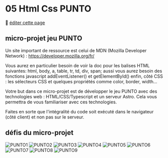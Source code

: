 # 05 Html Css PUNTO

:memo: [éditer cette page](https://gitlab.com/-/ide/project/webdev101/webdev101.gitlab.io/edit/main/-/public/05_html_css_punto/README.md)

## micro-projet jeu PUNTO

Un site important de ressource est celui de MDN (Mozilla Developer Network) :
https://developer.mozilla.org/fr/

Vous aurez en particulier besoin de voir la doc pour les balises HTML suivantes: html, body, a, table, tr, td, div, span; 
aussi vous aurez besoin des fonctions javascript addEventListener() et getElementById()
enfin, côté CSS : les sélecteurs CSS et quelques propriétés comme color, border, width...

Votre but dans ce micro-projet est de développer le jeu PUNTO avec des technologies web : HTML/CSS/Typescript et un serveur Astro. Cela vous permettra de vous familiariser avec ces technologies.

Faites en sorte que l'intégralité du code soit exécuté dans le navigateur (côté client) et non pas sur le serveur.

## défis du micro-projet

![PUNTO1](PUNTO1.jpeg)
![PUNTO2](PUNTO2.jpeg)
![PUNTO3](PUNTO3.jpeg)
![PUNTO4](PUNTO4.jpeg)
![PUNTO5](PUNTO5.jpeg)
![PUNTO6](PUNTO6.jpeg)
![PUNTO7](PUNTO7.jpeg)
![PUNTO8](PUNTO8.jpeg)
![PUNTO9](PUNTO9.jpeg)


